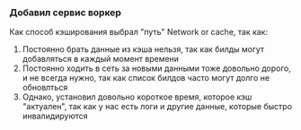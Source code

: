 ### Добавил сервис воркер

Как способ кэширования выбрал "путь" Network or cache, так как:

1. Постоянно брать данные из кэша нельзя, так как билды могут добавляться в каждый момент времени
1. Постоянно ходить в сеть за новыми данными тоже довольно дорого, и не всегда нужно, так как список билдов часто могут долго не обновлться
1. Однако, установил довольно короткое время, которое кэш "актуален", так как у нас есть логи и другие данные, которые быстро инвалидируются
